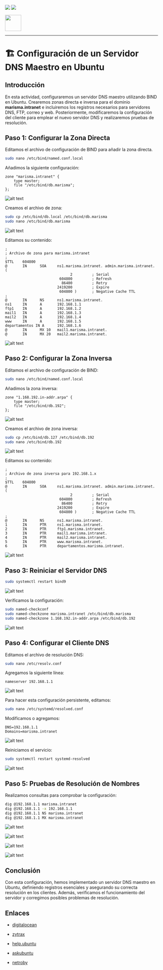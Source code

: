 ![](/.resGen/_bannerD.png#gh-dark-mode-only)
![](/.resGen/_bannerL.png#gh-light-mode-only)

<a href="/Tema2/readme.md"><img src="/.resGen/_back.svg" width="52.5"></a>

---

# 🏗 Configuración de un Servidor DNS Maestro en Ubuntu

## Introducción
En esta actividad, configuraremos un servidor DNS maestro utilizando BIND en Ubuntu. Crearemos zonas directa e inversa para el dominio **marisma.intranet** e incluiremos los registros necesarios para servidores DNS, FTP, correo y web. Posteriormente, modificaremos la configuración del cliente para emplear el nuevo servidor DNS y realizaremos pruebas de resolución.

## Paso 1: Configurar la Zona Directa
Editamos el archivo de configuración de BIND para añadir la zona directa.

```bash
sudo nano /etc/bind/named.conf.local
```
Añadimos la siguiente configuración:

```plaintext
zone "marisma.intranet" {
    type master;
    file "/etc/bind/db.marisma";
};
```

![alt text](image.png)

Creamos el archivo de zona:

```bash
sudo cp /etc/bind/db.local /etc/bind/db.marisma
sudo nano /etc/bind/db.marisma
```

![alt text](image-1.png)

Editamos su contenido:

```plaintext
;
; Archivo de zona para marisma.intranet
;
$TTL    604800
@       IN      SOA     ns1.marisma.intranet. admin.marisma.intranet. (
                              2         ; Serial
                         604800         ; Refresh
                          86400         ; Retry
                        2419200         ; Expire
                         604800 )       ; Negative Cache TTL
;
@       IN      NS      ns1.marisma.intranet.
ns1     IN      A       192.168.1.1
ftp1    IN      A       192.168.1.2
mail1   IN      A       192.168.1.3
mail2   IN      A       192.168.1.4
www     IN      A       192.168.1.5
departamentos IN A      192.168.1.6
@       IN      MX 10   mail1.marisma.intranet.
@       IN      MX 20   mail2.marisma.intranet.
```

![alt text](image-2.png)
## Paso 2: Configurar la Zona Inversa
Editamos el archivo de configuración de BIND:

```bash
sudo nano /etc/bind/named.conf.local
```

Añadimos la zona inversa:

```plaintext
zone "1.168.192.in-addr.arpa" {
    type master;
    file "/etc/bind/db.192";
};
```

![alt text](image-3.png)

Creamos el archivo de zona inversa:

```bash
sudo cp /etc/bind/db.127 /etc/bind/db.192
sudo nano /etc/bind/db.192
```

![alt text](image-4.png)

Editamos su contenido:

```plaintext
;
; Archivo de zona inversa para 192.168.1.x
;
$TTL    604800
@       IN      SOA     ns1.marisma.intranet. admin.marisma.intranet. (
                              2         ; Serial
                         604800         ; Refresh
                          86400         ; Retry
                        2419200         ; Expire
                         604800 )       ; Negative Cache TTL
;
@       IN      NS      ns1.marisma.intranet.
1       IN      PTR     ns1.marisma.intranet.
2       IN      PTR     ftp1.marisma.intranet.
3       IN      PTR     mail1.marisma.intranet.
4       IN      PTR     mail2.marisma.intranet.
5       IN      PTR     www.marisma.intranet.
6       IN      PTR     departamentos.marisma.intranet.
```

![alt text](image-5.png)

## Paso 3: Reiniciar el Servidor DNS

```bash
sudo systemctl restart bind9
```

![alt text](image-6.png)

Verificamos la configuración:

```bash
sudo named-checkconf
sudo named-checkzone marisma.intranet /etc/bind/db.marisma
sudo named-checkzone 1.168.192.in-addr.arpa /etc/bind/db.192
```

![alt text](image-7.png)

## Paso 4: Configurar el Cliente DNS
Editamos el archivo de resolución DNS:

```bash
sudo nano /etc/resolv.conf
```

Agregamos la siguiente línea:

```plaintext
nameserver 192.168.1.1
```

![alt text](image-8.png)

Para hacer esta configuración persistente, editamos:

```bash
sudo nano /etc/systemd/resolved.conf
```

Modificamos o agregamos:

```plaintext
DNS=192.168.1.1
Domains=marisma.intranet
```

![alt text](image-9.png)

Reiniciamos el servicio:

```bash
sudo systemctl restart systemd-resolved
```

![alt text](image-10.png)

## Paso 5: Pruebas de Resolución de Nombres
Realizamos consultas para comprobar la configuración:

```bash
dig @192.168.1.1 marisma.intranet
dig @192.168.1.1 -x 192.168.1.1
dig @192.168.1.1 NS marisma.intranet
dig @192.168.1.1 MX marisma.intranet
```

![alt text](image-11.png)

![alt text](image-12.png)

![alt text](image-13.png)

![alt text](image-14.png)

## Conclusión
Con esta configuración, hemos implementado un servidor DNS maestro en Ubuntu, definiendo registros esenciales y asegurando su correcta resolución en los clientes. Además, verificamos el funcionamiento del servidor y corregimos posibles problemas de resolución.

## Enlaces

- [digitalocean](https://www.digitalocean.com/community/tutorials/how-to-configure-bind-as-an-authoritative-only-dns-server-on-ubuntu-14-04)

- [zytrax](http://www.zytrax.com/books/dns/ch6/)

- [help.ubuntu](https://help.ubuntu.com/community/BIND9ServerHowto)

- [askubuntu](http://askubuntu.com/questions/81797/nslookup-finds-ip-but-ping-doesnt)

- [netroby](https://www.netroby.com/view/3630#.U2mTfHVdUc0)

